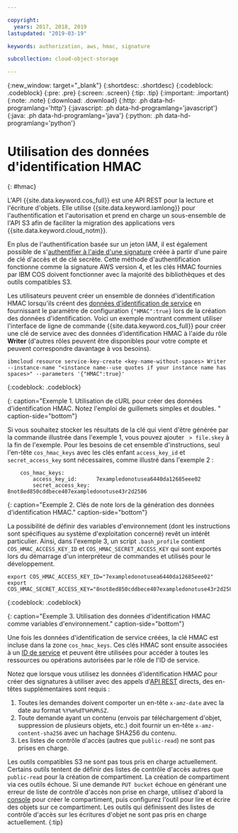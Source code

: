 ```yaml
---

copyright:
  years: 2017, 2018, 2019
lastupdated: "2019-03-19"

keywords: authorization, aws, hmac, signature

subcollection: cloud-object-storage

---
```

{:new_window: target="_blank"}
{:shortdesc: .shortdesc}
{:codeblock: .codeblock}
{:pre: .pre}
{:screen: .screen}
{:tip: .tip}
{:important: .important}
{:note: .note}
{:download: .download} 
{:http: .ph data-hd-programlang='http'} 
{:javascript: .ph data-hd-programlang='javascript'} 
{:java: .ph data-hd-programlang='java'} 
{:python: .ph data-hd-programlang='python'}

# Utilisation des données d'identification HMAC
{: #hmac}

L'API {{site.data.keyword.cos_full}} est une API REST pour la lecture et l'écriture d'objets. Elle utilise {{site.data.keyword.iamlong}} pour l'authentification et l'autorisation et prend en charge un sous-ensemble de l'API S3 afin de faciliter la migration des applications vers {{site.data.keyword.cloud_notm}}. 

En plus de l'authentification basée sur un jeton IAM, il est également possible de s'[authentifier à l'aide d'une signature](/docs/services/cloud-object-storage/hmac?topic=cloud-object-storage-hmac-signature) créée à partir d'une paire de clé d'accès et de clé secrète. Cette méthode d'authentification fonctionne comme la signature AWS version 4, et les clés HMAC fournies par IBM COS doivent fonctionner avec la majorité des bibliothèques et des outils compatibles S3. 

Les utilisateurs peuvent créer un ensemble de données d'identification HMAC lorsqu'ils créent des [données d'identification de service](/docs/services/cloud-object-storage/iam?topic=cloud-object-storage-service-credentials) en fournissant le paramètre de configuration `{"HMAC":true}` lors de la création des données d'identification. Voici un exemple montrant comment utiliser l'interface de ligne de commande {{site.data.keyword.cos_full}} pour créer une clé de service avec des données d'identification HMAC à l'aide du rôle **Writer** (d'autres rôles peuvent être disponibles pour votre compte et peuvent correspondre davantage à vos besoins).  

```
ibmcloud resource service-key-create <key-name-without-spaces> Writer --instance-name "<instance name--use quotes if your instance name has spaces>" --parameters '{"HMAC":true}'
```
{:codeblock: .codeblock}

{: caption="Exemple 1. Utilisation de cURL pour créer des données d'identification HMAC. Notez l'emploi de guillemets simples et doubles. " caption-side="bottom"}

Si vous souhaitez stocker les résultats de la clé qui vient d'être générée par la commande illustrée dans l'exemple 1, vous pouvez ajouter ` > file.skey` à la fin de l'exemple. Pour les besoins de cet ensemble d'instructions, seul l'en-tête `cos_hmac_keys` avec les clés enfant `access_key_id` et `secret_access_key` sont nécessaires, comme illustré dans l'exemple 2 :

```
    cos_hmac_keys:
        access_key_id:      7exampledonotusea6440da12685eee02
        secret_access_key:  8not8ed850cddbece407exampledonotuse43r2d2586
```

{: caption="Exemple 2. Clés de note lors de la génération des données d'identification HMAC." caption-side="bottom"}

La possibilité de définir des variables d'environnement (dont les instructions sont spécifiques au système d'exploitation concerné) revêt un intérêt particulier. Ainsi, dans l'exemple 3, un script `.bash_profile` contient `COS_HMAC_ACCESS_KEY_ID` et `COS_HMAC_SECRET_ACCESS_KEY` qui sont exportés lors du démarrage d'un interpréteur de commandes et utilisés pour le développement. 

```
export COS_HMAC_ACCESS_KEY_ID="7exampledonotusea6440da12685eee02"
export COS_HMAC_SECRET_ACCESS_KEY="8not8ed850cddbece407exampledonotuse43r2d2586"

```
{:codeblock: .codeblock}

{: caption="Exemple 3. Utilisation des données d'identification HMAC comme variables d'environnement." caption-side="bottom"}

Une fois les données d'identification de service créées, la clé HMAC est incluse dans la zone `cos_hmac_keys`. Ces clés HMAC sont ensuite associées à un [ID de service](/docs/iam?topic=iam-serviceids#serviceids) et peuvent être utilisées pour accéder à toutes les ressources ou opérations autorisées par le rôle de l'ID de service.  

Notez que lorsque vous utilisez les données d'identification HMAC pour créer des signatures à utiliser avec des appels d'[API REST](/docs/services/cloud-object-storage/api-reference?topic=cloud-object-storage-compatibility-api) directs, des en-têtes supplémentaires sont requis :
1. Toutes les demandes doivent comporter un en-tête `x-amz-date` avec la date au format `%Y%m%dT%H%M%SZ`. 
2. Toute demande ayant un contenu (envois par téléchargement d'objet, suppression de plusieurs objets, etc.) doit fournir un en-tête `x-amz-content-sha256` avec un hachage SHA256 du contenu. 
3. Les listes de contrôle d'accès (autres que `public-read`) ne sont pas prises en charge. 

Les outils compatibles S3 ne sont pas tous pris en charge actuellement. Certains outils tentent de définir des listes de contrôle d'accès autres que `public-read` pour la création de compartiment. La création de compartiment via ces outils échoue. Si une demande `PUT bucket` échoue en générant une erreur de liste de contrôle d'accès non prise en charge, utilisez d'abord la [console](/docs/services/cloud-object-storage?topic=cloud-object-storage-getting-started) pour créer le compartiment, puis configurez l'outil pour lire et écrire des objets sur ce compartiment. Les outils qui définissent des listes de contrôle d'accès sur les écritures d'objet ne sont pas pris en charge actuellement. {:tip}

